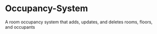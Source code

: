 # Occupancy-System
A room occupancy system that adds, updates, and deletes rooms, floors, and occupants
